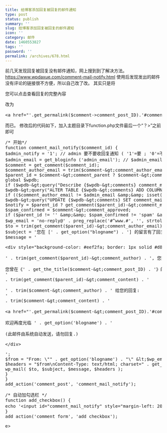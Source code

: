 ```yaml
---
title: 给博客添加回复被回复的邮件通知
type: post
status: publish
summary: ''
slug: 给博客添加回复被回复的邮件通知
icon: ''
category: 邮件
date: 1460553827
tags: ''
password: ''
permalink: /archives/678.html
---
```


前几天发现回复被回复没有邮件通知，网上搜到到了解决方法。
https://www.wpdaxue.com/comment-mail-notify.html
使用后发现发出的邮件没有评论的链接很不方便，所以自己改了改。
其实只是将
<pre>您可以点击查看回复的完整內容
</pre>
改为
<pre>
&lt;a href="'.get_permalink($comment-&gt;comment_post_ID).'#comment-'.$parent_id.'"&gt;您可以点击查看回复的完整內容&lt;/a&gt;</pre>
而已。
修改后的代码如下，加入主题目录下function.php文件最后一个“？&gt;”之前即可
<pre>/* 开始*/
function comment_mail_notify($comment_id) {
$admin_notify = '1'; // admin 要不要收回复通知 ( '1'=要 ; '0'=不要 )
$admin_email = get_bloginfo ('admin_email'); // $admin_email 可改为你指定的 e-mail.
$comment = get_comment($comment_id);
$comment_author_email = trim($comment-&amp;gt;comment_author_email);
$parent_id = $comment-&amp;gt;comment_parent ? $comment-&amp;gt;comment_parent : '';
global $wpdb;
if ($wpdb-&amp;gt;query("Describe {$wpdb-&amp;gt;comments} comment_mail_notify") == '')
$wpdb-&amp;gt;query("ALTER TABLE {$wpdb-&amp;gt;comments} ADD COLUMN comment_mail_notify TINYINT NOT NULL DEFAULT 0;");
if (($comment_author_email != $admin_email &amp;amp;&amp;amp; isset($_POST['comment_mail_notify'])) || ($comment_author_email == $admin_email &amp;amp;&amp;amp; $admin_notify == '1'))
$wpdb-&amp;gt;query("UPDATE {$wpdb-&amp;gt;comments} SET comment_mail_notify='1' WHERE comment_ID='$comment_id'");
$notify = $parent_id ? get_comment($parent_id)-&amp;gt;comment_mail_notify : '0';
$spam_confirmed = $comment-&amp;gt;comment_approved;
if ($parent_id != '' &amp;amp;&amp;amp; $spam_confirmed != 'spam' &amp;amp;&amp;amp; $notify == '1') {
$wp_email = 'no-reply@' . preg_replace('#^www.#', '', strtolower($_SERVER['SERVER_NAME'])); // e-mail 发出点, no-reply 可改为可用的 e-mail.
$to = trim(get_comment($parent_id)-&amp;gt;comment_author_email);
$subject = '您在 [' . get_option("blogname") . '] 的留言有了回复';
$message = '

&lt;div style="background-color: #eef2fa; border: 1px solid #d8e3e8; color: #111; padding: 0 15px; -moz-border-radius: 5px; -webkit-border-radius: 5px; -khtml-border-radius: 5px;"&gt;

' . trim(get_comment($parent_id)-&amp;gt;comment_author) . ', 您好!

您曾在《' . get_the_title($comment-&amp;gt;comment_post_ID) . '》的留言:
'
. trim(get_comment($parent_id)-&amp;gt;comment_content) . '

' . trim($comment-&amp;gt;comment_author) . ' 给您的回复:
'
. trim($comment-&amp;gt;comment_content) . '

&lt;a href="'.get_permalink($comment-&amp;gt;comment_post_ID).'#comment-'.$parent_id.'"&gt;您可以点击查看回复的完整內容&lt;/a&gt;

欢迎再度光临 ' . get_option('blogname') . '

(此邮件由系统自动发送，请勿回复.)

&lt;/div&gt;

';
$from = "From: \"" . get_option('blogname') . "\" &amp;lt;$wp_email&amp;gt;";
$headers = "$from\nContent-Type: text/html; charset=" . get_option('blog_charset') . "\n";
wp_mail( $to, $subject, $message, $headers );
}
}
add_action('comment_post', 'comment_mail_notify');

/* 自动加勾选栏 */
function add_checkbox() {
echo '&lt;input id="comment_mail_notify" style="margin-left: 20px;" checked="checked" name="comment_mail_notify" type="checkbox" value="comment_mail_notify" /&gt;&lt;label for="comment_mail_notify"&gt;有人回复时邮件通知我&lt;/label&gt;';
}
add_action('comment_form', 'add_checkbox');</pre>
e>
